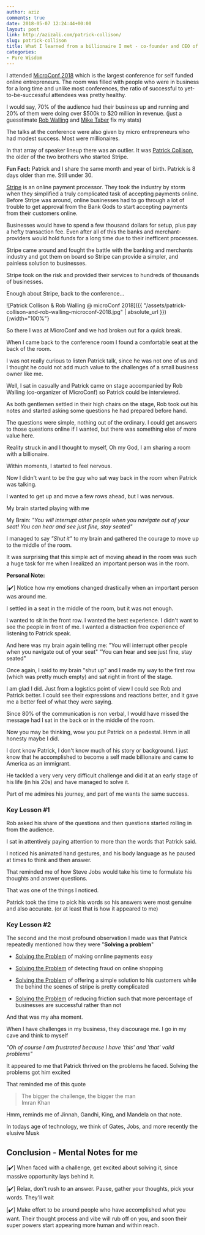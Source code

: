 ```yaml
---
author: aziz
comments: true
date: 2018-05-07 12:24:44+00:00
layout: post
link: http://azizali.com/patrick-collison/
slug: patrick-collison
title: What I learned from a billionaire I met - co-founder and CEO of Stripe
categories:
- Pure Wisdom
---
```


I attended [MicroConf 2018](http://www.microconf.com/) which is the largest conference for self funded online entrepreneurs. The room was filled with people who were in business for a long time and unlike most conferences, the ratio of successful to yet-to-be-successful attendees was pretty healthy.

I would say, 70% of the audience had their business up and running and 20% of them were doing over $500k to $20 million in revenue. (just a guesstimate [Rob Walling](https://twitter.com/robwalling) and [Mike Taber](https://twitter.com/robwalling) fix my stats)

The talks at the conference were also given by micro entrepreneurs who had modest success. Most were millionaires.

In that array of speaker lineup there was an outlier. It was [Patrick Collison](https://www.google.com/search?q=Patrick+Collison), the older of the two brothers who started Stripe.

<div class="alert alert-warning"><strong>Fun Fact:</strong> Patrick and I share the same month and year of birth. Patrick is 8 days older than me. Still under 30.</div>

[Stripe](https://stripe.com) is an online payment processor. They took the industry by storm when they simplified a truly complicated task of accepting payments online. Before Stripe was around, online businesses had to go through a lot of trouble to get approval from the Bank Gods to start accepting payments from their customers online.

Businesses would have to spend a few thousand dollars for setup, plus pay a hefty transaction fee. Even after all of this the banks and merchant-providers would hold funds for a long time due to their inefficent processes.

Stripe came around and fought the battle with the banking and merchants industry and got them on board so Stripe can provide a simpler, and painless solution to businesses.

Stripe took on the risk and provided their services to hundreds of thousands of businesses.

Enough about Stripe, back to the conference...

![Patrick Collison & Rob Walling @ microConf 2018]({{ "/assets/patrick-collison-and-rob-walling-microconf-2018.jpg" | absolute_url }}){:width="100%"}

So there I was at MicroConf and we had broken out for a quick break.

When I came back to the conference room I found a comfortable seat at the back of the room.

I was not really curious to listen Patrick talk, since he was not one of us and I thought he could not add much value to the challenges of a small business owner like me.

Well, I sat in casually and Patrick came on stage accompanied by Rob Walling (co-organizer of MicroConf) so Patrick could be interviewed.

As both gentlemen settled in their high chairs on the stage, Rob took out his notes and started asking some questions he had prepared before hand.

The questions were simple, nothing out of the ordinary. I could get answers to those questions online if I wanted, but there was something else of more value here.

Reality struck in and I thought to myself, Oh my God, I am sharing a room with a billionaire.

Within moments, I started to feel nervous.

Now I didn't want to be the guy who sat way back in the room when Patrick was talking.

I wanted to get up and move a few rows ahead, but I was nervous.

My brain started playing with me

My Brain: *"You will interrupt other people when you navigate out of your seat! You can hear and see just fine, stay seated"*

I managed to say *"Shut it"* to my brain and gathered the courage to move up to the middle of the room.

It was surprising that this simple act of moving ahead in the room was such a huge task for me when I realized an important person was in the room.

**Personal Note:**

[:heavy_check_mark:] Notice how my emotions changed drastically when an important person was around me.

I settled in a seat in the middle of the room, but it was not enough.

I wanted to sit in the front row. I wanted the best experience. I didn't want to see the people in front of me. I wanted a distraction free experience of listening to Patrick speak.

And here was my brain again telling me:
"You will interrupt other people when you navigate out of your seat"
"You can hear and see just fine, stay seated"

Once again, I said to my brain "shut up" and I made my way to the first row (which was pretty much empty) and sat right in front of the stage.

I am glad I did. Just from a logistics point of view I could see Rob and Patrick better. I could see their expressions and reactions better, and it gave me a better feel of what they were saying.

Since 80% of the communication is non verbal, I would have missed the message had I sat in the back or in the middle of the room.

Now you may be thinking, wow you put Patrick on a pedestal. Hmm in all honesty maybe I did.

I dont know Patrick, I don't know much of his story or background. I just know that he accomplished to become a self made billionaire and came to America as an immigrant.

He tackled a very very very difficult challenge and did it at an early stage of his life (in his 20s) and have managed to solve it.

Part of me admires his journey, and part of me wants the same success.

### Key Lesson #1

Rob asked his share of the questions and then questions started rolling in from the audience.

I sat in attentively paying attention to more than the words that Patrick said.

I noticed his animated hand gestures, and his body language as he paused at times to think and then answer.

That reminded me of how Steve Jobs would take his time to formulate his thoughts and answer questions.

That was one of the things I noticed.

Patrick took the time to pick his words so his answers were most genuine and also accurate. (or at least that is how it appeared to me)

### Key Lesson #2

The second and the most profound observation I made was that Patrick repeatedly mentioned how they were "**Solving a problem**"

- <u>Solving the Problem</u> of making onnline payments easy

- <u>Solving the Problem</u> of detecting fraud on online shopping

- <u>Solving the Problem</u> of offering a simple solution to his customers while the behind the scenes of stripe is pretty complicated

- <u>Solving the Problem</u> of reducing friction such that more percentage of businesses are successful rather than not

And that was my aha moment.

When I have challenges in my business, they discourage me. I go in my cave and think to myself

*"Oh of course I am frustrated because I have 'this' and 'that' valid problems"*

It appeared to me that Patrick thrived on the problems he faced. Solving the problems got him excited

That reminded me of this quote

<blockquote class="blockquote p-3 ml-3 bg-light">
  The bigger the challenge, the bigger the man
  <footer class="blockquote-footer">Imran Khan</footer>
</blockquote>

Hmm, reminds me of Jinnah, Gandhi, King, and Mandela on that note.

In todays age of technology, we think of Gates, Jobs, and more recently the elusive Musk

## Conclusion - Mental Notes for me

[:heavy_check_mark:] When faced with a challenge, get excited about solving it, since massive opportunity lays behind it.

[:heavy_check_mark:] Relax, don't rush to an answer. Pause, gather your thoughts, pick your words. They'll wait 

[:heavy_check_mark:] Make effort to be around people who have accomplished what you want.
Their thought process and vibe will rub off on you, and soon their super powers start appearing more human and within reach.